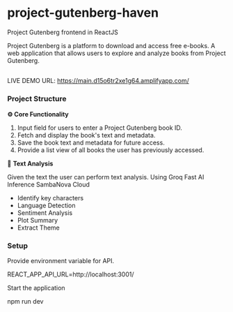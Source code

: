 # project-gutenberg-haven
 Project Gutenberg frontend in ReactJS

 Project Gutenberg is a platform to download and access free e-books. A web application that allows users to explore and analyze books from Project Gutenberg. 

##
LIVE DEMO URL: https://main.d15o6tr2xe1g64.amplifyapp.com/

### Project Structure

 **⚙️ Core Functionality** 

1. Input field for users to enter a Project Gutenberg book ID.
2. Fetch and display the book's text and metadata.
3. Save the book text and metadata for future access.
4. Provide a list view of all books the user has previously accessed.

🧠 **Text Analysis**

Given the text the user can perform text analysis. Using Groq Fast AI Inference SambaNova Cloud

- Identify key characters
- Language Detection
- Sentiment Analysis
- Plot Summary
- Extract Theme



### Setup


Provide environment variable for API.

REACT_APP_API_URL=http://localhost:3001/

Start the application

npm run dev
